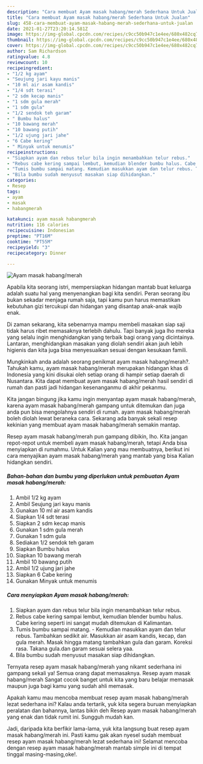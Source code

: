 ```yaml
---
description: "Cara membuat Ayam masak habang/merah Sederhana Untuk Jualan"
title: "Cara membuat Ayam masak habang/merah Sederhana Untuk Jualan"
slug: 458-cara-membuat-ayam-masak-habang-merah-sederhana-untuk-jualan
date: 2021-01-27T23:20:14.581Z
image: https://img-global.cpcdn.com/recipes/c9cc50b947c1e4ee/680x482cq70/ayam-masak-habangmerah-foto-resep-utama.jpg
thumbnail: https://img-global.cpcdn.com/recipes/c9cc50b947c1e4ee/680x482cq70/ayam-masak-habangmerah-foto-resep-utama.jpg
cover: https://img-global.cpcdn.com/recipes/c9cc50b947c1e4ee/680x482cq70/ayam-masak-habangmerah-foto-resep-utama.jpg
author: Sam Richardson
ratingvalue: 4.8
reviewcount: 10
recipeingredient:
- "1/2 kg ayam"
- "Seujung jari kayu manis"
- "10 ml air asam kandis"
- "1/4 sdt terasi"
- "2 sdm kecap manis"
- "1 sdm gula merah"
- "1 sdm gula"
- "1/2 sendok teh garam"
- " Bumbu halus"
- "10 bawang merah"
- "10 bawang putih"
- "1/2 ujung jari jahe"
- "6 Cabe kering"
- " Minyak untuk menumis"
recipeinstructions:
- "Siapkan ayam dan rebus telur bila ingin menambahkan telur rebus."
- "Rebus cabe kering sampai lembut, kemudian blender bumbu halus. Cabe kering seperti ini sangat mudah ditemukan di Kalimantan."
- "Tumis bumbu sampai matang. Kemudian masukkan ayam dan telur rebus. Tambahkan sedikit air. Masukkan air asam kandis, kecap, dan gula merah. Masak hingga matang tambahkan gula dan garam. Koreksi rasa. Takana gula.dan garam sesuai selera yaa."
- "Bila bumbu sudah menyusut masakan siap dihidangkan."
categories:
- Resep
tags:
- ayam
- masak
- habangmerah

katakunci: ayam masak habangmerah 
nutrition: 116 calories
recipecuisine: Indonesian
preptime: "PT16M"
cooktime: "PT55M"
recipeyield: "3"
recipecategory: Dinner

---
```



![Ayam masak habang/merah](https://img-global.cpcdn.com/recipes/c9cc50b947c1e4ee/680x482cq70/ayam-masak-habangmerah-foto-resep-utama.jpg)

Apabila kita seorang istri, mempersiapkan hidangan mantab buat keluarga adalah suatu hal yang menyenangkan bagi kita sendiri. Peran seorang ibu bukan sekadar menjaga rumah saja, tapi kamu pun harus memastikan kebutuhan gizi tercukupi dan hidangan yang disantap anak-anak wajib enak.

Di zaman  sekarang, kita sebenarnya mampu membeli masakan siap saji tidak harus ribet memasaknya terlebih dahulu. Tapi banyak juga lho mereka yang selalu ingin menghidangkan yang terbaik bagi orang yang dicintainya. Lantaran, menghidangkan masakan yang diolah sendiri akan jauh lebih higienis dan kita juga bisa menyesuaikan sesuai dengan kesukaan famili. 



Mungkinkah anda adalah seorang penikmat ayam masak habang/merah?. Tahukah kamu, ayam masak habang/merah merupakan hidangan khas di Indonesia yang kini disukai oleh setiap orang di hampir setiap daerah di Nusantara. Kita dapat membuat ayam masak habang/merah hasil sendiri di rumah dan pasti jadi hidangan kesenanganmu di akhir pekanmu.

Kita jangan bingung jika kamu ingin menyantap ayam masak habang/merah, karena ayam masak habang/merah gampang untuk ditemukan dan juga anda pun bisa mengolahnya sendiri di rumah. ayam masak habang/merah boleh diolah lewat beraneka cara. Sekarang ada banyak sekali resep kekinian yang membuat ayam masak habang/merah semakin mantap.

Resep ayam masak habang/merah pun gampang dibikin, lho. Kita jangan repot-repot untuk membeli ayam masak habang/merah, tetapi Anda bisa menyiapkan di rumahmu. Untuk Kalian yang mau membuatnya, berikut ini cara menyajikan ayam masak habang/merah yang mantab yang bisa Kalian hidangkan sendiri.

<!--inarticleads1-->

##### Bahan-bahan dan bumbu yang diperlukan untuk pembuatan Ayam masak habang/merah:

1. Ambil 1/2 kg ayam
1. Ambil Seujung jari kayu manis
1. Gunakan 10 ml air asam kandis
1. Siapkan 1/4 sdt terasi
1. Siapkan 2 sdm kecap manis
1. Gunakan 1 sdm gula merah
1. Gunakan 1 sdm gula
1. Sediakan 1/2 sendok teh garam
1. Siapkan  Bumbu halus
1. Siapkan 10 bawang merah
1. Ambil 10 bawang putih
1. Ambil 1/2 ujung jari jahe
1. Siapkan 6 Cabe kering
1. Gunakan  Minyak untuk menumis




<!--inarticleads2-->

##### Cara menyiapkan Ayam masak habang/merah:

1. Siapkan ayam dan rebus telur bila ingin menambahkan telur rebus.
1. Rebus cabe kering sampai lembut, kemudian blender bumbu halus. Cabe kering seperti ini sangat mudah ditemukan di Kalimantan.
1. Tumis bumbu sampai matang. - Kemudian masukkan ayam dan telur rebus. Tambahkan sedikit air. Masukkan air asam kandis, kecap, dan gula merah. Masak hingga matang tambahkan gula dan garam. Koreksi rasa. Takana gula.dan garam sesuai selera yaa.
1. Bila bumbu sudah menyusut masakan siap dihidangkan.




Ternyata resep ayam masak habang/merah yang nikamt sederhana ini gampang sekali ya! Semua orang dapat memasaknya. Resep ayam masak habang/merah Sangat cocok banget untuk kita yang baru belajar memasak maupun juga bagi kamu yang sudah ahli memasak.

Apakah kamu mau mencoba membuat resep ayam masak habang/merah lezat sederhana ini? Kalau anda tertarik, yuk kita segera buruan menyiapkan peralatan dan bahannya, lantas bikin deh Resep ayam masak habang/merah yang enak dan tidak rumit ini. Sungguh mudah kan. 

Jadi, daripada kita berfikir lama-lama, yuk kita langsung buat resep ayam masak habang/merah ini. Pasti kamu gak akan nyesel sudah membuat resep ayam masak habang/merah lezat sederhana ini! Selamat mencoba dengan resep ayam masak habang/merah mantab simple ini di tempat tinggal masing-masing,oke!.

